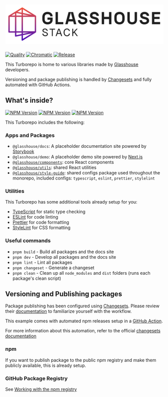 # ![GVSStack](./assets/gvs-stack.svg)

[![Quality](https://img.shields.io/github/actions/workflow/status/GlasshouseVentureStudio/glasshouse-stack/quality.yml?branch=main&style=for-the-badge&logo=githubactions&logoColor=ffffff&label=QUality)](https://github.com/GlasshouseVentureStudio/glasshouse-stack/actions/workflows/quality.yml)
[![Chromatic](https://img.shields.io/github/actions/workflow/status/GlasshouseVentureStudio/glasshouse-stack/chromatic.yml?branch=main&style=for-the-badge&logo=githubactions&logoColor=ffffff&label=Chromatic)](https://github.com/GlasshouseVentureStudio/glasshouse-stack/actions/workflows/chromatic.yml)
[![Release](https://img.shields.io/github/actions/workflow/status/GlasshouseVentureStudio/glasshouse-stack/release.yml?branch=main&style=for-the-badge&logo=githubactions&logoColor=ffffff&label=Release)](https://github.com/GlasshouseVentureStudio/glasshouse-stack/actions/workflows/release.yml)

This Turborepo is home to various libraries made by [Glasshouse](https://www.glasshouseventure.studio/) developers.

Versioning and package publishing is handled by [Changesets](https://github.com/changesets/changesets) and fully automated with GitHub Actions.

## What's inside?

[![NPM Version](https://img.shields.io/npm/v/%40glasshouse%2Fcomponents?style=for-the-badge&logo=npm&label=components)](https://www.npmjs.com/package/@glasshouse/components)
[![NPM Version](https://img.shields.io/npm/v/%40glasshouse%2Futils?style=for-the-badge&logo=npm&label=utils)](https://www.npmjs.com/package/@glasshouse/utils)
[![NPM Version](https://img.shields.io/npm/v/%40glasshouse%2Fstyle-guide?style=for-the-badge&logo=npm&label=style-guide)](https://www.npmjs.com/package/@glasshouse/style-guide)

This Turborepo includes the following:

### Apps and Packages

- `@glasshouse/docs`: A placeholder documentation site powered by [Storybook](https://storybook.js.org/)
- `@glasshouse/demo`: A placeholder demo site powered by [Next.js](https://nextjs.org/)
- [`@glasshouse/components`](https://github.com/GlasshouseVentureStudio/glasshouse-stack/tree/main/packages/components): core React components
- [`@glasshouse/utils`](https://github.com/GlasshouseVentureStudio/glasshouse-stack/tree/main/packages/utils): shared React utilities
- [`@glasshouse/style-guide`](https://github.com/GlasshouseVentureStudio/glasshouse-stack/tree/main/packages/style-guide): shared configs package used throughout the monorepo, included configs: `typescript`, `eslint`, `prettier`, `stylelint`

### Utilities

This Turborepo has some additional tools already setup for you:

- [TypeScript](https://www.typescriptlang.org/) for static type checking
- [ESLint](https://eslint.org/) for code linting
- [Prettier](https://prettier.io) for code formatting
- [StyleLint](https://stylelint.io/) for CSS formatting

### Useful commands

- `pnpm build` - Build all packages and the docs site
- `pnpm dev` - Develop all packages and the docs site
- `pnpm lint` - Lint all packages
- `pnpm changeset` - Generate a changeset
- `pnpm clean` - Clean up all `node_modules` and `dist` folders (runs each package's clean script)

## Versioning and Publishing packages

Package publishing has been configured using [Changesets](https://github.com/changesets/changesets). Please review their [documentation](https://github.com/changesets/changesets#documentation) to familiarize yourself with the workflow.

This example comes with automated npm releases setup in a [GitHub Action](https://github.com/changesets/action).

For more information about this automation, refer to the official [changesets documentation](https://github.com/changesets/changesets/blob/main/docs/automating-changesets.md)

### npm

If you want to publish package to the public npm registry and make them publicly available, this is already setup.

### GitHub Package Registry

See [Working with the npm registry](https://docs.github.com/en/packages/working-with-a-github-packages-registry/working-with-the-npm-registry#publishing-a-package-using-publishconfig-in-the-packagejson-file)
